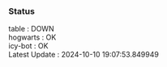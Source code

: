 ### Status


table : DOWN  
hogwarts : OK  
icy-bot : OK  
Latest Update : 2024-10-10 19:07:53.849949
